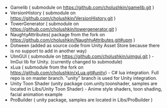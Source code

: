 * Gamelib ( submodule on https://github.com/cholushkin/gamelib.git ) 
* VersionHistory ( submodule on https://github.com/cholushkin/VersionHistory.git )
* TowerGenerator ( submodule on https://github.com/cholushkin/towergenerator.git )
* NaughtyAttributes( package from the fork on https://github.com/cholushkin/NaughtyAttributes.git#upm )
* Dotween (added as source code from Unity Asset Store because there is no support to add in another way)
* UImGUI ( submodule on https://github.com/cholushkin/uimgui.git ) - ImGui lib for Unity. (currently changed to submodule)
* xLua ( submodule from the fork on https://github.com/cholushkin/xLua.git#unity) - C# lua integration. Full repo is on master branch. "unity" branch is used for Unity integration.
* Unity Toon Shader (unity package com.unity.toonshader, samples are located in Libs/Unity Toon Shader) - Anime style shaders, toon shading, facial animation example
* ProBuilder ( unity package, samples are located in Libs/ProBuilder )
